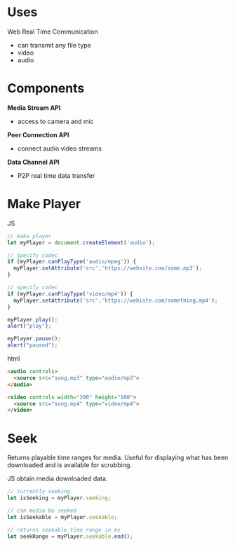 # Uses

Web Real Time Communication

- can transmit any file type
- video
- audio

# Components

**Media Stream API**

- access to camera and mic

**Peer Connection API**

- connect audio video streams

**Data Channel API**

- P2P real time data transfer

# Make Player

JS
```js
// make player
let myPlayer = document.createElement('audio');

// specify codec
if (myPlayer.canPlayType('audio/mpeg')) {
  myPlayer.setAttribute('src','https://website.com/some.mp3');
}

// specify codec
if (myPlayer.canPlayType('video/mp4')) {
  myPlayer.setAttribute('src','https://webiste.com/something.mp4');
}

myPlayer.play();
alert("play");

myPlayer.pause();
alert("paused");
```

html
```html
<audio controls>
  <source src="song.mp3" type="audio/mp3">
</audio>

<video controls width="200" height="100">
  <source src="song.mp4" type="video/mp4">
</video>
```

# Seek

Returns playable time ranges for media.
Useful for displaying what has been downloaded and is available for scrubbing.

JS obtain media downloaded data.
```js
// currently seeking
let isSeeking = myPlayer.seeking;

// can media be seeked
let isSeekable = myPlayer.seekable;

// returns seekable time range in ms
let seekRange = myPlayer.seekable.end();
```
